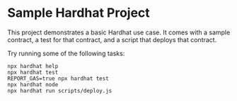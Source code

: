 # Sample Hardhat Project 
 
This project demonstrates a basic Hardhat use case. It comes with a sample contract, a test for that contract, and a script that deploys that contract.

Try running some of the following tasks:
 
```shell
npx hardhat help 
npx hardhat test
REPORT_GAS=true npx hardhat test
npx hardhat node 
npx hardhat run scripts/deploy.js
```
